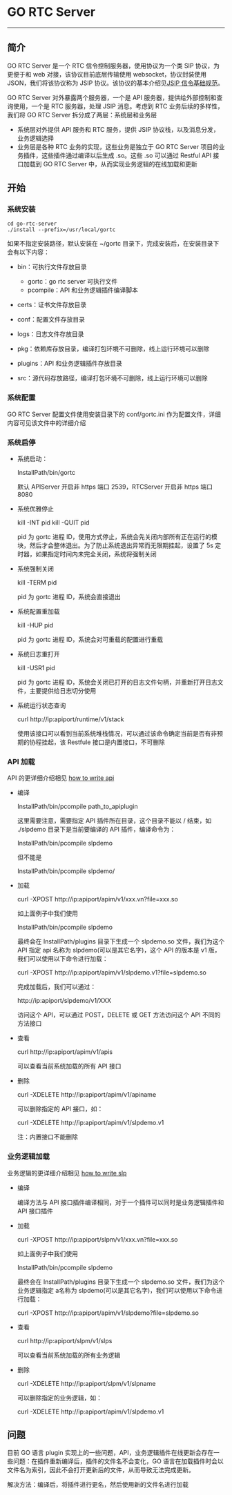 # GO RTC Server
---
## 简介
GO RTC Server 是一个 RTC 信令控制服务器，使用协议为一个类 SIP 协议，为更便于和 web 对接，该协议目前底层传输使用 websocket，协议封装使用 JSON，我们将该协议称为 JSIP 协议。该协议的基本介绍见[JSIP 信令基础规范](https://github.com/AlexWoo/doc/blob/master/直播分发技术/JSIP%20信令基础规范.md)。

GO RTC Server 对外暴露两个服务器，一个是 API 服务器，提供给外部控制和查询使用，一个是 RTC 服务器，处理 JSIP 消息。考虑到 RTC 业务后续的多样性，我们将 GO RTC Server 拆分成了两层：系统层和业务层

- 系统层对外提供 API 服务和 RTC 服务，提供 JSIP 协议栈，以及消息分发，业务逻辑选择
- 业务层是各种 RTC 业务的实现，这些业务是独立于 GO RTC Server 项目的业务插件，这些插件通过编译以后生成 .so。这些 .so 可以通过 Restful API 接口加载到 GO RTC Server 中，从而实现业务逻辑的在线加载和更新

## 开始
### 系统安装

	cd go-rtc-server
	./install --prefix=/usr/local/gortc

如果不指定安装路径，默认安装在 ~/gortc 目录下，完成安装后，在安装目录下会有以下内容：

- bin：可执行文件存放目录

	- gortc：go rtc server 可执行文件
	- pcompile：API 和业务逻辑插件编译脚本

- certs：证书文件存放目录
- conf：配置文件存放目录
- logs：日志文件存放目录
- pkg：依赖库存放目录，编译打包环境不可删除，线上运行环境可以删除
- plugins：API 和业务逻辑插件存放目录
- src：源代码存放路径，编译打包环境不可删除，线上运行环境可以删除

### 系统配置

GO RTC Server 配置文件使用安装目录下的 conf/gortc.ini 作为配置文件，详细内容可见该文件中的详细介绍

### 系统启停

- 系统启动：

	InstallPath/bin/gortc

	默认 APIServer 开启非 https 端口 2539，RTCServer 开启非 https 端口 8080

- 系统优雅停止

	kill -INT pid
	kill -QUIT pid

	pid 为 gortc 进程 ID，使用方式停止，系统会先关闭内部所有正在运行的模块，然后才会整体退出。为了防止系统退出异常而无限期挂起，设置了 5s 定时器，如果指定时间内未完全关闭，系统将强制关闭

- 系统强制关闭

	kill -TERM pid

	pid 为 gortc 进程 ID，系统会直接退出

- 系统配置重加载

	kill -HUP pid

	pid 为 gortc 进程 ID，系统会对可重载的配置进行重载

- 系统日志重打开

	kill -USR1 pid

	pid 为 gortc 进程 ID，系统会关闭已打开的日志文件句柄，并重新打开日志文件，主要提供给日志切分使用

- 系统运行状态查询

	curl http://ip:apiport/runtime/v1/stack

	使用该接口可以看到当前系统堆栈情况，可以通过该命令确定当前是否有非预期的协程挂起，该 Restfule 接口是内置接口，不可删除

### API 加载

API 的更详细介绍相见 [how to write api](doc/how_to_write_api.md)

- 编译

	InstallPath/bin/pcompile path\_to\_apiplugin
	
	这里需要注意，需要指定 API 插件所在目录，这个目录不能以 / 结束，如 ./slpdemo 目录下是当前要编译的 API 插件，编译命令为：
	
	InstallPath/bin/pcompile slpdemo
	
	但不能是
	
	InstallPath/bin/pcompile slpdemo/

- 加载

	curl -XPOST http://ip:apiport/apim/v1/xxx.vn?file=xxx.so

	如上面例子中我们使用
	
	InstallPath/bin/pcompile slpdemo
	
	最终会在 InstallPath/plugins 目录下生成一个 slpdemo.so 文件，我们为这个 API 指定 api 名称为 slpdemo(可以是其它名字)，这个 API 的版本是 v1 版，我们可以使用以下命令进行加载：
	
	curl -XPOST http://ip:apiport/apim/v1/slpdemo.v1?file=slpdemo.so

	完成加载后，我们可以通过：
	
	http://ip:apiport/slpdemo/v1/XXX
	
	访问这个 API，可以通过 POST，DELETE 或 GET 方法访问这个 API 不同的方法接口

- 查看

	curl http://ip:apiport/apim/v1/apis

	可以查看当前系统加载的所有 API 接口

- 删除

	curl -XDELETE http://ip:apiport/apim/v1/apiname

	可以删除指定的 API 接口，如：
	
	curl -XDELETE http://ip:apiport/apim/v1/slpdemo.v1

	注：内置接口不能删除

### 业务逻辑加载

业务逻辑的更详细介绍相见 [how to write slp](doc/how_to_write_slp.md)

- 编译

	编译方法与 API 接口插件编译相同，对于一个插件可以同时是业务逻辑插件和 API 接口插件

- 加载

	curl -XPOST http://ip:apiport/slpm/v1/xxx.vn?file=xxx.so

	如上面例子中我们使用
	
	InstallPath/bin/pcompile slpdemo
	
	最终会在 InstallPath/plugins 目录下生成一个 slpdemo.so 文件，我们为这个业务逻辑指定 a名称为 slpdemo(可以是其它名字)，我们可以使用以下命令进行加载：
	
	curl -XPOST http://ip:apiport/apim/v1/slpdemo?file=slpdemo.so

- 查看

	curl http://ip:apiport/slpm/v1/slps

	可以查看当前系统加载的所有业务逻辑

- 删除

	curl -XDELETE http://ip:apiport/slpm/v1/slpname

	可以删除指定的业务逻辑，如：
	
	curl -XDELETE http://ip:apiport/apim/v1/slpdemo.v1

## 问题

目前 GO 语言 plugin 实现上的一些问题，API，业务逻辑插件在线更新会存在一些问题：在插件重新编译后，插件的文件名不会变化，GO 语言在加载插件时会以文件名为索引，因此不会打开更新后的文件，从而导致无法完成更新。

解决方法：编译后，将插件进行更名，然后使用新的文件名进行加载